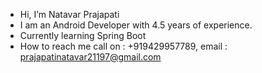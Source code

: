 - Hi, I’m Natavar Prajapati
- I am an Android Developer with 4.5 years of experience.
- Currently learning Spring Boot
- How to reach me call on : +919429957789, email : prajapatinatavar21197@gmail.com

<!---
natvar97/natvar97 is a ✨ special ✨ repository because its `README.md` (this file) appears on your GitHub profile.
You can click the Preview link to take a look at your changes.
--->
